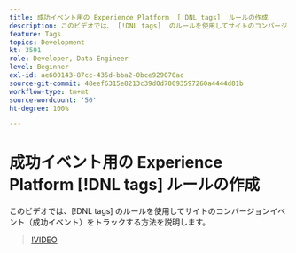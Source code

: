 ```yaml
---
title: 成功イベント用の Experience Platform  [!DNL tags]  ルールの作成
description: このビデオでは、 [!DNL tags]  のルールを使用してサイトのコンバージョンイベント（成功イベント）をトラックする方法を説明します。
feature: Tags
topics: Development
kt: 3591
role: Developer, Data Engineer
level: Beginner
exl-id: ae600143-87cc-435d-bba2-0bce929070ac
source-git-commit: 48eef6315e8213c39d0d70093597260a4444d81b
workflow-type: tm+mt
source-wordcount: '50'
ht-degree: 100%

---
```


# 成功イベント用の Experience Platform [!DNL tags] ルールの作成

このビデオでは、[!DNL tags] のルールを使用してサイトのコンバージョンイベント（成功イベント）をトラックする方法を説明します。

>[!VIDEO](https://video.tv.adobe.com/v/28778/?quality=12&learn=on)
